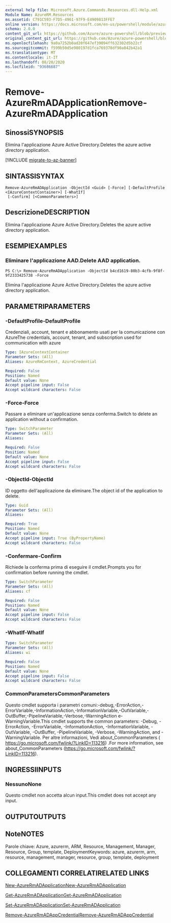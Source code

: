 ```yaml
---
external help file: Microsoft.Azure.Commands.Resources.dll-Help.xml
Module Name: AzureRM.Resources
ms.assetid: C791C593-F7D5-4961-97F9-E4909813FFE7
online version: https://docs.microsoft.com/en-us/powershell/module/azurerm.resources/remove-azurermadapplication
schema: 2.0.0
content_git_url: https://github.com/Azure/azure-powershell/blob/preview/src/ResourceManager/Resources/Commands.Resources/help/Remove-AzureRmADApplication.md
original_content_git_url: https://github.com/Azure/azure-powershell/blob/preview/src/ResourceManager/Resources/Commands.Resources/help/Remove-AzureRmADApplication.md
ms.openlocfilehash: 9a0a7252b0ad20f647ef39094ff632302d5b22cf
ms.sourcegitcommit: f599b50d5e980197d1fca769378df90a842b42a1
ms.translationtype: MT
ms.contentlocale: it-IT
ms.lasthandoff: 08/20/2020
ms.locfileid: "93686687"
---
```

# <span data-ttu-id="d3d7e-101">Remove-AzureRmADApplication</span><span class="sxs-lookup"><span data-stu-id="d3d7e-101">Remove-AzureRmADApplication</span></span>

## <span data-ttu-id="d3d7e-102">Sinossi</span><span class="sxs-lookup"><span data-stu-id="d3d7e-102">SYNOPSIS</span></span>
<span data-ttu-id="d3d7e-103">Elimina l'applicazione Azure Active Directory.</span><span class="sxs-lookup"><span data-stu-id="d3d7e-103">Deletes the azure active directory application.</span></span>

[!INCLUDE [migrate-to-az-banner](../../includes/migrate-to-az-banner.md)]

## <span data-ttu-id="d3d7e-104">SINTASSI</span><span class="sxs-lookup"><span data-stu-id="d3d7e-104">SYNTAX</span></span>

```
Remove-AzureRmADApplication -ObjectId <Guid> [-Force] [-DefaultProfile <IAzureContextContainer>] [-WhatIf]
 [-Confirm] [<CommonParameters>]
```

## <span data-ttu-id="d3d7e-105">Descrizione</span><span class="sxs-lookup"><span data-stu-id="d3d7e-105">DESCRIPTION</span></span>
<span data-ttu-id="d3d7e-106">Elimina l'applicazione Azure Active Directory.</span><span class="sxs-lookup"><span data-stu-id="d3d7e-106">Deletes the azure active directory application.</span></span>

## <span data-ttu-id="d3d7e-107">ESEMPI</span><span class="sxs-lookup"><span data-stu-id="d3d7e-107">EXAMPLES</span></span>

### <span data-ttu-id="d3d7e-108">Eliminare l'applicazione AAD.</span><span class="sxs-lookup"><span data-stu-id="d3d7e-108">Delete AAD application.</span></span>
```
PS C:\> Remove-AzureRmADApplication -ObjectId b4cd1619-80b3-4cfb-9f8f-9f2333425738 -Force
```

<span data-ttu-id="d3d7e-109">Elimina l'applicazione Azure Active Directory.</span><span class="sxs-lookup"><span data-stu-id="d3d7e-109">Deletes the azure active directory application.</span></span>

## <span data-ttu-id="d3d7e-110">PARAMETRI</span><span class="sxs-lookup"><span data-stu-id="d3d7e-110">PARAMETERS</span></span>

### <span data-ttu-id="d3d7e-111">-DefaultProfile</span><span class="sxs-lookup"><span data-stu-id="d3d7e-111">-DefaultProfile</span></span>
<span data-ttu-id="d3d7e-112">Credenziali, account, tenant e abbonamento usati per la comunicazione con Azure</span><span class="sxs-lookup"><span data-stu-id="d3d7e-112">The credentials, account, tenant, and subscription used for communication with azure</span></span>

```yaml
Type: IAzureContextContainer
Parameter Sets: (All)
Aliases: AzureRmContext, AzureCredential

Required: False
Position: Named
Default value: None
Accept pipeline input: False
Accept wildcard characters: False
```

### <span data-ttu-id="d3d7e-113">-Force</span><span class="sxs-lookup"><span data-stu-id="d3d7e-113">-Force</span></span>
<span data-ttu-id="d3d7e-114">Passare a eliminare un'applicazione senza conferma.</span><span class="sxs-lookup"><span data-stu-id="d3d7e-114">Switch to delete an application without a confirmation.</span></span>

```yaml
Type: SwitchParameter
Parameter Sets: (All)
Aliases:

Required: False
Position: Named
Default value: None
Accept pipeline input: False
Accept wildcard characters: False
```

### <span data-ttu-id="d3d7e-115">-ObjectId</span><span class="sxs-lookup"><span data-stu-id="d3d7e-115">-ObjectId</span></span>
<span data-ttu-id="d3d7e-116">ID oggetto dell'applicazione da eliminare.</span><span class="sxs-lookup"><span data-stu-id="d3d7e-116">The object id of the application to delete.</span></span>

```yaml
Type: Guid
Parameter Sets: (All)
Aliases:

Required: True
Position: Named
Default value: None
Accept pipeline input: True (ByPropertyName)
Accept wildcard characters: False
```

### <span data-ttu-id="d3d7e-117">-Confermare</span><span class="sxs-lookup"><span data-stu-id="d3d7e-117">-Confirm</span></span>
<span data-ttu-id="d3d7e-118">Richiede la conferma prima di eseguire il cmdlet.</span><span class="sxs-lookup"><span data-stu-id="d3d7e-118">Prompts you for confirmation before running the cmdlet.</span></span>

```yaml
Type: SwitchParameter
Parameter Sets: (All)
Aliases: cf

Required: False
Position: Named
Default value: None
Accept pipeline input: False
Accept wildcard characters: False
```

### <span data-ttu-id="d3d7e-119">-WhatIf</span><span class="sxs-lookup"><span data-stu-id="d3d7e-119">-WhatIf</span></span>
```yaml
Type: SwitchParameter
Parameter Sets: (All)
Aliases: wi

Required: False
Position: Named
Default value: None
Accept pipeline input: False
Accept wildcard characters: False
```

### <span data-ttu-id="d3d7e-120">CommonParameters</span><span class="sxs-lookup"><span data-stu-id="d3d7e-120">CommonParameters</span></span>
<span data-ttu-id="d3d7e-121">Questo cmdlet supporta i parametri comuni:-debug,-ErrorAction,-ErrorVariable,-InformationAction,-InformationVariable,-OutVariable,-OutBuffer,-PipelineVariable,-Verbose,-WarningAction e-WarningVariable.</span><span class="sxs-lookup"><span data-stu-id="d3d7e-121">This cmdlet supports the common parameters: -Debug, -ErrorAction, -ErrorVariable, -InformationAction, -InformationVariable, -OutVariable, -OutBuffer, -PipelineVariable, -Verbose, -WarningAction, and -WarningVariable.</span></span> <span data-ttu-id="d3d7e-122">Per altre informazioni, Vedi about_CommonParameters ( https://go.microsoft.com/fwlink/?LinkID=113216) .</span><span class="sxs-lookup"><span data-stu-id="d3d7e-122">For more information, see about_CommonParameters (https://go.microsoft.com/fwlink/?LinkID=113216).</span></span>

## <span data-ttu-id="d3d7e-123">INGRESSI</span><span class="sxs-lookup"><span data-stu-id="d3d7e-123">INPUTS</span></span>

### <span data-ttu-id="d3d7e-124">Nessuno</span><span class="sxs-lookup"><span data-stu-id="d3d7e-124">None</span></span>
<span data-ttu-id="d3d7e-125">Questo cmdlet non accetta alcun input.</span><span class="sxs-lookup"><span data-stu-id="d3d7e-125">This cmdlet does not accept any input.</span></span>

## <span data-ttu-id="d3d7e-126">OUTPUT</span><span class="sxs-lookup"><span data-stu-id="d3d7e-126">OUTPUTS</span></span>

## <span data-ttu-id="d3d7e-127">Note</span><span class="sxs-lookup"><span data-stu-id="d3d7e-127">NOTES</span></span>
<span data-ttu-id="d3d7e-128">Parole chiave: Azure, azurerm, ARM, Resource, Management, Manager, Resource, Group, template, Deployment</span><span class="sxs-lookup"><span data-stu-id="d3d7e-128">Keywords: azure, azurerm, arm, resource, management, manager, resource, group, template, deployment</span></span>

## <span data-ttu-id="d3d7e-129">COLLEGAMENTI CORRELATI</span><span class="sxs-lookup"><span data-stu-id="d3d7e-129">RELATED LINKS</span></span>

[<span data-ttu-id="d3d7e-130">New-AzureRmADApplication</span><span class="sxs-lookup"><span data-stu-id="d3d7e-130">New-AzureRmADApplication</span></span>](./New-AzureRmADApplication.md)

[<span data-ttu-id="d3d7e-131">Get-AzureRmADApplication</span><span class="sxs-lookup"><span data-stu-id="d3d7e-131">Get-AzureRmADApplication</span></span>](./Get-AzureRmADApplication.md)

[<span data-ttu-id="d3d7e-132">Set-AzureRmADApplication</span><span class="sxs-lookup"><span data-stu-id="d3d7e-132">Set-AzureRmADApplication</span></span>](./Set-AzureRmADApplication.md)

[<span data-ttu-id="d3d7e-133">Remove-AzureRmADAppCredential</span><span class="sxs-lookup"><span data-stu-id="d3d7e-133">Remove-AzureRmADAppCredential</span></span>](./Remove-AzureRmADAppCredential.md)

